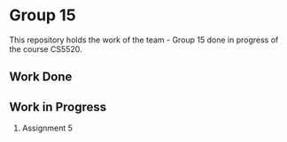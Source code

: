 # Group 15

This repository holds the work of the team - Group 15 done in progress of the course CS5520.

## Work Done

## Work in Progress

1. Assignment 5